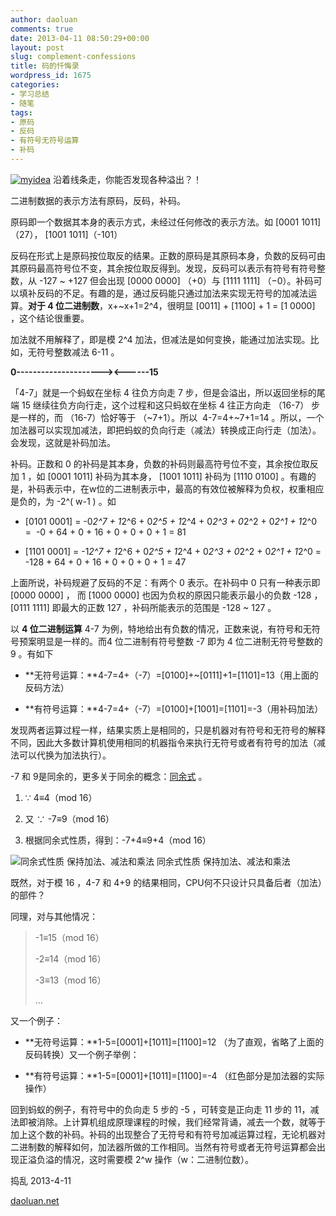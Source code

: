 ```yaml
---
author: daoluan
comments: true
date: 2013-04-11 08:50:29+00:00
layout: post
slug: complement-confessions
title: 码的忏悔录
wordpress_id: 1675
categories:
- 学习总结
- 随笔
tags:
- 原码
- 反码
- 有符号无符号运算
- 补码
---
```


[![myidea](http://daoluan.net/images/blog/2013/04/myidea_thumb.gif)](http://daoluan.net/images/blog/2013/04/myidea.gif) 沿着线条走，你能否发现各种溢出？！

二进制数据的表示方法有原码，反码，补码。

原码即一个数据其本身的表示方式，未经过任何修改的表示方法。如 [0001 1011]（27）， [1001 1011]（-101）

反码在形式上是原码按位取反的结果。正数的原码是其原码本身，负数的反码可由其原码最高符号位不变，其余按位取反得到。发现，反码可以表示有符号有符号整数，从 -127 ~ +127 但会出现 [0000 0000] （+0）与 [1111 1111] （−0）。补码可以填补反码的不足。有趣的是，通过反码能只通过加法来实现无符号的加减法运算。**对于 4 位二进制数**，x+~x+1=2^4，很明显 [0011] + [1100] + 1 = [1 0000] ，这个结论很重要。

加法就不用解释了，即是模 2^4 加法，但减法是如何变换，能通过加法实现。比如，无符号整数减法 6-11 。


**0---------------------><------15**


「4-7」就是一个蚂蚁在坐标 4 往负方向走 7 步，但是会溢出，所以返回坐标的尾端 15 继续往负方向行走，这个过程和这只蚂蚁在坐标 4 往正方向走 （16-7） 步是一样的，而 （16-7）恰好等于 （~7+1）。所以  4-7=4+~7+1=14 。所以，一个加法器可以实现加减法，即把蚂蚁的负向行走（减法）转换成正向行走（加法）。会发现，这就是补码加法。

补码。正数和 0 的补码是其本身，负数的补码则最高符号位不变，其余按位取反加 1 ，如 [0001 1011] 补码为其本身， [1001 1011] 补码为 [1110 0100] 。有趣的是，补码表示中，在w位的二进制表示中，最高的有效位被解释为负权，权重相应是负的，为 -2^( w-1 ) 。如




  * [0101 0001] = -0*2^7 + 1*2^6 + 0*2^5 + 1*2^4 + 0*2^3 + 0*2^2 + 0*2^1 + 1*2^0 =  -0 + 64 + 0 + 16 + 0 + 0 + 0 + 1 = 81


  * [1101 0001] = -1*2^7 + 1*2^6 + 0*2^5 + 1*2^4 + 0*2^3 + 0*2^2 + 0*2^1 + 1*2^0 =  -128 + 64 + 0 + 16 + 0 + 0 + 0 + 1 = 47


上面所说，补码规避了反码的不足：有两个 0 表示。在补码中 0 只有一种表示即 [0000 0000] ， 而 [1000 0000] 也因为负权的原因只能表示最小的负数 -128 ， [0111 1111] 即最大的正数 127 ，补码所能表示的范围是 -128 ~ 127 。

以 **4 位二进制运算** 4-7 为例，特地给出有负数的情况，正数来说，有符号和无符号预案明显是一样的。而4 位二进制有符号整数 -7 即为 4 位二进制无符号整数的 9 。有如下




  * **无符号运算：**4-7=4+（-7）=[0100]+~[0111]+1=[1101]=13（用上面的反码方法）


  * **有符号运算：**4-7=4+（-7）=[0100]+[1001]=[1101]=-3（用补码加法）


发现两者运算过程一样，结果实质上是相同的，只是机器对有符号和无符号的解释不同，因此大多数计算机使用相同的机器指令来执行无符号或者有符号的加法（减法可以代换为加法执行）。

-7 和 9是同余的，更多关于同余的概念：[同余式](https://zh.wikipedia.org/wiki/%E5%90%8C%E4%BD%99) 。




  1. ∵ 4≡4（mod 16）


  2. 又 ∵ -7≡9（mod 16）


  3. 根据同余式性质，得到：-7+4≡9+4（mod 16）


![同余式性质 保持加法、减法和乘法](https://upload.wikimedia.org/math/c/6/5/c65406197980891e713d0d051ad4ce73.png) 同余式性质 保持加法、减法和乘法

既然，对于模 16 ，4-7 和 4+9 的结果相同，CPU何不只设计只具备后者（加法）的部件？

同理，对与其他情况：


<blockquote><p>-1≡15（mod 16）</p>
<p>-2≡14（mod 16）</p>
<p>-3≡13（mod 16）</p>
<p>…</p></blockquote>


又一个例子：




  * **无符号运算：**1-5=[0001]+[1011]=[1100]=12 （为了直观，省略了上面的反码转换）又一个例子举例：


  * **有符号运算：**1-5=[0001]+[1011]=[1100]=-4 （红色部分是加法器的实际操作）


回到蚂蚁的例子，有符号中的负向走 5 步的 -5 ，可转变是正向走 11 步的 11，减法即被消除。上计算机组成原理课程的时候，我们经常背诵，减去一个数，就等于加上这个数的补码。补码的出现整合了无符号和有符号加减运算过程，无论机器对二进制数的解释如何，加法器所做的工作相同。当然有符号或者无符号运算都会出现正溢负溢的情况，这时需要模 2^w 操作（w：二进制位数）。

捣乱 2013-4-11

[daoluan.net](http://daoluan.net/)
